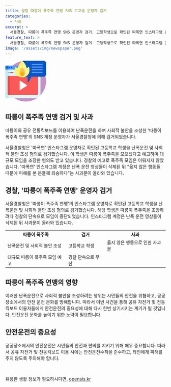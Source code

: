 ```yaml
---
title: 경찰 따릉이 폭주족 연맹 SNS 고교생 운영자 검거
categories:
  - 사회
excerpt: >
  서울경찰, 따릉이 폭주족 연맹 SNS 운영자 검거. 고등학생으로 확인된 따폭연 인스타그램 운영자는 난폭운전 혐의로 검거. 사회적 불안 조성 혐의도 적용. 단속 예고에 폭주족 모임 무산. 따폭연 계정 영상 삭제 후 사과문 게재.
feature_text: >
  서울경찰, 따릉이 폭주족 연맹 SNS 운영자 검거. 고등학생으로 확인된 따폭연 인스타그램 운영자는 난폭운전 혐의로 검거. 사회적 불안 조성 혐의도 적용. 단속 예고에 폭주족 모임 무산. 따폭연 계정 영상 삭제 후 사과문 게재.
image: '/assets/img/newspaper.png'
---
```


<p><img src="/assets/img/news.png" alt="rentncar 속보" /></p>

<h2>따릉이 폭주족 연맹 검거 및 사과</h2>

<p>따릉이와 공유 전동킥보드를 이용하여 난폭운전을 하며 사회적 불안을 조성한 '따릉이 폭주족 연맹'의 SNS 계정 운영자가 서울경찰청에 의해 검거되었습니다.</p>

<p data-ke-size="size16">서울경찰청은 '따폭연' 인스타그램 운영자로 확인된 고등학교 학생을 난폭운전 및 사회적 불안 조성 혐의로 검거했습니다. 이 학생은 따릉이 폭주족을 모으겠다고 예고하며 대규모 모임을 조장한 혐의도 받고 있습니다. 경찰의 예고로 폭주족 모임은 이뤄지지 않았습니다. '따폭연' 인스타그램 계정은 난폭 운전 영상들이 삭제된 뒤 "옳지 않은 행동들 때문에 피해를 본 분들께 죄송하다"는 사과문이 올라와 있습니다.</p>

<h2>경찰, '따릉이 폭주족 연맹' 운영자 검거</h2>

<p>서울경찰청은 '따릉이 폭주족 연맹'의 인스타그램 운영자로 확인된 고등학교 학생을 난폭운전 및 사회적 불안 조성 혐의로 검거했습니다. 해당 학생은 따릉이 폭주족을 조장하려다 경찰의 단속으로 모임이 중단되었습니다. 인스타그램 계정은 난폭 운전 영상들이 삭제된 뒤 사과문이 올라와 있습니다.</p>

<table>
    <tr>
        <td style="text-align: center; height: 17px;"><b>따릉이 폭주족</b></td>
        <td style="text-align: center; height: 17px;"><b>검거</b></td>
        <td style="text-align: center; height: 17px;"><b>사과</b></td>
    </tr>
    <tr>
        <td>난폭운전 및 사회적 불안 조성</td>
        <td>고등학교 학생</td>
        <td>옳지 않은 행동으로 인한 사과문</td>
    </tr>
    <tr>
        <td>대규모 따릉이 폭주족 모임 예고</td>
        <td>경찰 단속으로 무산</td>
        <td></td>
    </tr>
</table>

<h2>따릉이 폭주족 연맹의 영향</h2>

<p>이러한 난폭운전으로 사회적 불안을 조성하려는 행위는 시민들의 안전을 위협하고, 공공장소에서의 안전 운전 문화를 방해합니다. 따라서 이번 사건을 통해 공유 자전거 및 전동킥보드 이용자들에게 안전운전의 중요성에 대해 다시 한번 상기시키는 계기가 될 것입니다. 안전운전 문화를 높이기 위한 노력이 필요합니다.</p>

<h2>안전운전의 중요성</h2>

<p>공공장소에서의 안전운전은 시민들의 안전과 편의를 지키기 위해 매우 중요합니다. 따라서 공유 자전거 및 전동킥보드 이용 시에는 안전운전수칙을 준수하고, 타인에게 피해를 주지 않도록 주의해야 합니다.</p>

<p data-ke-size="size16">&nbsp;</p>
유용한 생활 정보가 필요하시다면, <a href="https://opensis.kr" rel="dofollow">opensis.kr</a>


